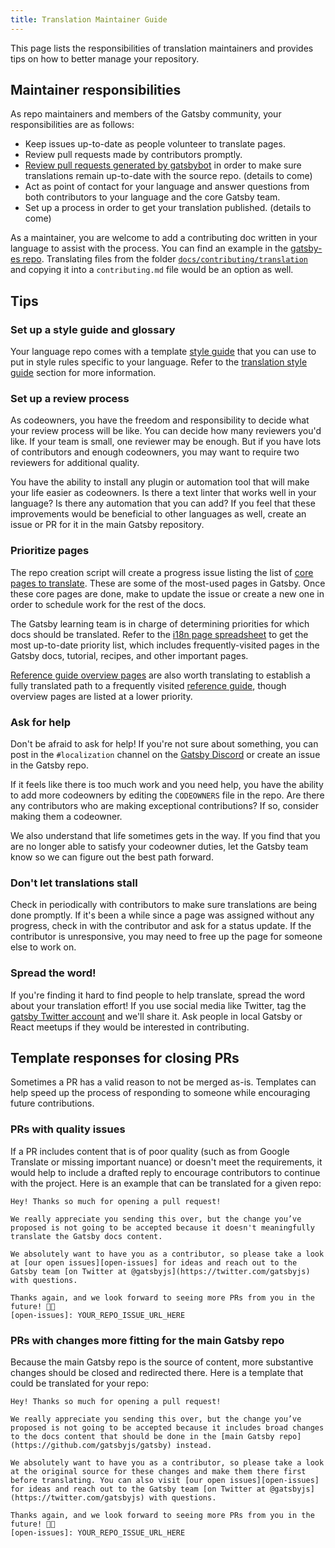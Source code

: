 ```yaml
---
title: Translation Maintainer Guide
---
```


This page lists the responsibilities of translation maintainers and provides tips on how to better manage your repository.

## Maintainer responsibilities

As repo maintainers and members of the Gatsby community, your responsibilities are as follows:

- Keep issues up-to-date as people volunteer to translate pages.
- Review pull requests made by contributors promptly.
- [Review pull requests generated by gatsbybot](/contributing/translation/sync-guide/) in order to make sure translations remain up-to-date with the source repo. (details to come)
- Act as point of contact for your language and answer questions from both contributors to your language and the core Gatsby team.
- Set up a process in order to get your translation published. (details to come)

As a maintainer, you are welcome to add a contributing doc written in your language to assist with the process. You can find an example in the [gatsby-es repo](https://github.com/gatsbyjs/gatsby-es/blob/master/CONTRIBUTING.MD). Translating files from the folder [`docs/contributing/translation`](https://github.com/gatsbyjs/gatsby/tree/master/docs/contributing/translation) and copying it into a `contributing.md` file would be an option as well.

## Tips

### Set up a style guide and glossary

Your language repo comes with a template [style guide](https://github.com/gatsbyjs/gatsby-i18n-source/blob/master/style-guide.md) that you can use to put in style rules specific to your language. Refer to the [translation style guide](#translation-style-guide) section for more information.

### Set up a review process

As codeowners, you have the freedom and responsibility to decide what your review process will be like. You can decide how many reviewers you'd like. If your team is small, one reviewer may be enough. But if you have lots of contributors and enough codeowners, you may want to require two reviewers for additional quality.

You have the ability to install any plugin or automation tool that will make your life easier as codeowners. Is there a text linter that works well in your language? Is there any automation that you can add? If you feel that these improvements would be beneficial to other languages as well, create an issue or PR for it in the main Gatsby repository.

### Prioritize pages

The repo creation script will create a progress issue listing the list of [core pages to translate](https://github.com/gatsbyjs/gatsby/blob/master/scripts/i18n/pages.json). These are some of the most-used pages in Gatsby. Once these core pages are done, make to update the issue or create a new one in order to schedule work for the rest of the docs.

The Gatsby learning team is in charge of determining priorities for which docs should be translated. Refer to the [i18n page spreadsheet](https://docs.google.com/spreadsheets/d/1u2amGnqFLKxJuL5h9UrDblUueFgg0EBt7xbau4n8iTM/edit) to get the most up-to-date priority list, which includes frequently-visited pages in the Gatsby docs, tutorial, recipes, and other important pages.

[Reference guide overview pages](/contributing/docs-templates/how-to-write-a-reference-guide/#what-are-reference-guide-overview-pages) are also worth translating to establish a fully translated path to a frequently visited [reference guide](/contributing/how-to-write-a-reference-guide/#what-are-reference-guide-articles), though overview pages are listed at a lower priority.

### Ask for help

Don't be afraid to ask for help! If you're not sure about something, you can post in the `#localization` channel on the [Gatsby Discord](https://gatsby.dev/discord) or create an issue in the Gatsby repo.

If it feels like there is too much work and you need help, you have the ability to add more codeowners by editing the `CODEOWNERS` file in the repo. Are there any contributors who are making exceptional contributions? If so, consider making them a codeowner.

We also understand that life sometimes gets in the way. If you find that you are no longer able to satisfy your codeowner duties, let the Gatsby team know so we can figure out the best path forward.

### Don't let translations stall

Check in periodically with contributors to make sure translations are being done promptly. If it's been a while since a page was assigned without any progress, check in with the contributor and ask for a status update. If the contributor is unresponsive, you may need to free up the page for someone else to work on.

### Spread the word!

If you're finding it hard to find people to help translate, spread the word about your translation effort! If you use social media like Twitter, tag the [gatsby Twitter account](https://twitter.com/gatsbyjs) and we'll share it. Ask people in local Gatsby or React meetups if they would be interested in contributing.

## Template responses for closing PRs

Sometimes a PR has a valid reason to not be merged as-is. Templates can help speed up the process of responding to someone while encouraging future contributions.

### PRs with quality issues

If a PR includes content that is of poor quality (such as from Google Translate or missing important nuance) or doesn't meet the requirements, it would help to include a drafted reply to encourage contributors to continue with the project. Here is an example that can be translated for a given repo:

```text
Hey! Thanks so much for opening a pull request!

We really appreciate you sending this over, but the change you’ve proposed is not going to be accepted because it doesn't meaningfully translate the Gatsby docs content.

We absolutely want to have you as a contributor, so please take a look at [our open issues][open-issues] for ideas and reach out to the Gatsby team [on Twitter at @gatsbyjs](https://twitter.com/gatsbyjs) with questions.

Thanks again, and we look forward to seeing more PRs from you in the future! 💪💜
[open-issues]: YOUR_REPO_ISSUE_URL_HERE
```

### PRs with changes more fitting for the main Gatsby repo

Because the main Gatsby repo is the source of content, more substantive changes should be closed and redirected there. Here is a template that could be translated for your repo:

```text
Hey! Thanks so much for opening a pull request!

We really appreciate you sending this over, but the change you’ve proposed is not going to be accepted because it includes broad changes to the docs content that should be done in the [main Gatsby repo](https://github.com/gatsbyjs/gatsby) instead.

We absolutely want to have you as a contributor, so please take a look at the original source for these changes and make them there first before translating. You can also visit [our open issues][open-issues] for ideas and reach out to the Gatsby team [on Twitter at @gatsbyjs](https://twitter.com/gatsbyjs) with questions.

Thanks again, and we look forward to seeing more PRs from you in the future! 💪💜
[open-issues]: YOUR_REPO_ISSUE_URL_HERE
```
